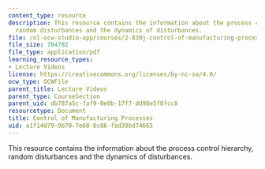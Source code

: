 ```yaml
---
content_type: resource
description: This resource contains the information about the process control hierarchy,
  random disturbances and the dynamics of disturbances.
file: /ol-ocw-studio-app/courses/2-830j-control-of-manufacturing-processes-sma-6303-spring-2008/a1f14d799b707e608c86fad39bd74665_lecture20.pdf
file_size: 704782
file_type: application/pdf
learning_resource_types:
- Lecture Videos
license: https://creativecommons.org/licenses/by-nc-sa/4.0/
ocw_type: OCWFile
parent_title: Lecture Videos
parent_type: CourseSection
parent_uid: db787a5c-faf9-0e0b-17f7-dd98e5f8fcc8
resourcetype: Document
title: Control of Manufacturing Processes
uid: a1f14d79-9b70-7e60-8c86-fad39bd74665
---
```

This resource contains the information about the process control hierarchy, random disturbances and the dynamics of disturbances.